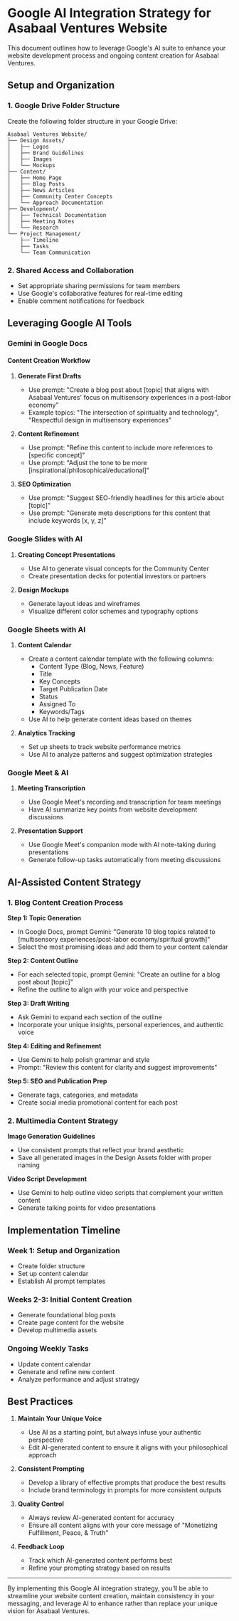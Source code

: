 # Google AI Integration Strategy for Asabaal Ventures Website

This document outlines how to leverage Google's AI suite to enhance your website development process and ongoing content creation for Asabaal Ventures.

## Setup and Organization

### 1. Google Drive Folder Structure

Create the following folder structure in your Google Drive:

```
Asabaal Ventures Website/
├── Design Assets/
│   ├── Logos
│   ├── Brand Guidelines
│   ├── Images
│   └── Mockups
├── Content/
│   ├── Home Page
│   ├── Blog Posts
│   ├── News Articles
│   ├── Community Center Concepts
│   └── Approach Documentation
├── Development/
│   ├── Technical Documentation
│   ├── Meeting Notes
│   └── Research
└── Project Management/
    ├── Timeline
    ├── Tasks
    └── Team Communication
```

### 2. Shared Access and Collaboration

- Set appropriate sharing permissions for team members
- Use Google's collaborative features for real-time editing
- Enable comment notifications for feedback

## Leveraging Google AI Tools

### Gemini in Google Docs

#### Content Creation Workflow
1. **Generate First Drafts**
   - Use prompt: "Create a blog post about [topic] that aligns with Asabaal Ventures' focus on multisensory experiences in a post-labor economy"
   - Example topics: "The intersection of spirituality and technology", "Respectful design in multisensory experiences"

2. **Content Refinement**
   - Use prompt: "Refine this content to include more references to [specific concept]"
   - Use prompt: "Adjust the tone to be more [inspirational/philosophical/educational]"

3. **SEO Optimization**
   - Use prompt: "Suggest SEO-friendly headlines for this article about [topic]"
   - Use prompt: "Generate meta descriptions for this content that include keywords [x, y, z]"

### Google Slides with AI

1. **Creating Concept Presentations**
   - Use AI to generate visual concepts for the Community Center
   - Create presentation decks for potential investors or partners

2. **Design Mockups**
   - Generate layout ideas and wireframes
   - Visualize different color schemes and typography options

### Google Sheets with AI

1. **Content Calendar**
   - Create a content calendar template with the following columns:
     - Content Type (Blog, News, Feature)
     - Title
     - Key Concepts
     - Target Publication Date
     - Status
     - Assigned To
     - Keywords/Tags
   - Use AI to help generate content ideas based on themes

2. **Analytics Tracking**
   - Set up sheets to track website performance metrics
   - Use AI to analyze patterns and suggest optimization strategies

### Google Meet & AI

1. **Meeting Transcription**
   - Use Google Meet's recording and transcription for team meetings
   - Have AI summarize key points from website development discussions

2. **Presentation Support**
   - Use Google Meet's companion mode with AI note-taking during presentations
   - Generate follow-up tasks automatically from meeting discussions

## AI-Assisted Content Strategy

### 1. Blog Content Creation Process

**Step 1: Topic Generation**
- In Google Docs, prompt Gemini: "Generate 10 blog topics related to [multisensory experiences/post-labor economy/spiritual growth]"
- Select the most promising ideas and add them to your content calendar

**Step 2: Content Outline**
- For each selected topic, prompt Gemini: "Create an outline for a blog post about [topic]"
- Refine the outline to align with your voice and perspective

**Step 3: Draft Writing**
- Ask Gemini to expand each section of the outline
- Incorporate your unique insights, personal experiences, and authentic voice

**Step 4: Editing and Refinement**
- Use Gemini to help polish grammar and style
- Prompt: "Review this content for clarity and suggest improvements"

**Step 5: SEO and Publication Prep**
- Generate tags, categories, and metadata
- Create social media promotional content for each post

### 2. Multimedia Content Strategy

**Image Generation Guidelines**
- Use consistent prompts that reflect your brand aesthetic
- Save all generated images in the Design Assets folder with proper naming

**Video Script Development**
- Use Gemini to help outline video scripts that complement your written content
- Generate talking points for video presentations

## Implementation Timeline

### Week 1: Setup and Organization
- Create folder structure
- Set up content calendar
- Establish AI prompt templates

### Weeks 2-3: Initial Content Creation
- Generate foundational blog posts
- Create page content for the website
- Develop multimedia assets

### Ongoing Weekly Tasks
- Update content calendar
- Generate and refine new content
- Analyze performance and adjust strategy

## Best Practices

1. **Maintain Your Unique Voice**
   - Use AI as a starting point, but always infuse your authentic perspective
   - Edit AI-generated content to ensure it aligns with your philosophical approach

2. **Consistent Prompting**
   - Develop a library of effective prompts that produce the best results
   - Include brand terminology in prompts for more consistent outputs

3. **Quality Control**
   - Always review AI-generated content for accuracy
   - Ensure all content aligns with your core message of "Monetizing Fulfillment, Peace, & Truth"

4. **Feedback Loop**
   - Track which AI-generated content performs best
   - Refine your prompting strategy based on results

---

By implementing this Google AI integration strategy, you'll be able to streamline your website content creation, maintain consistency in your messaging, and leverage AI to enhance rather than replace your unique vision for Asabaal Ventures.
